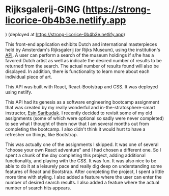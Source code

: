 # Rijksgalerij-GING (https://strong-licorice-0b4b3e.netlify.app
) (deployed at https://strong-licorice-0b4b3e.netlify.app)

This front-end application exhibits Dutch and international masterpieces held by Amsterdam's Rijksgalerij (or Rijks Museum), using the institution's [API](https://data.rijksmuseum.nl/
). A user can perform a search of the museum holdings if s/he has a favored Dutch artist as well as indicate the desired number of results to be returned from the search. The actual number of results found will also be displayed. In addition, there is functionality to learn more about each individual piece of art.

This API was built with React, React-Bootstrap and CSS. It was deployed using netlify.

This API had its genesis as a software engineering bootcamp assignment that was created by my really wonderful and in-the-stratosphere-smart instructor, [Esin Saribudak](https://www.linkedin.com/in/esinsaribudak/). I recently decided to revisit some of my old assignments (some of which were optional so sadly were never completed) to see what I thought of them now that I am several months out from completing the bootcamp. I also didn't think it would hurt to have a refresher on things, like Bootstrap.

This was actually one of the assignments I skipped. It was one of several "choose your own React adventure" and I had chosen a different one. So I spent a chunk of the day completing this project, adding additional functionality, and playing with the CSS. It was fun. It was also nice to be able to do it at a leisurely pace and really dig deep on understanding some features of React and Bootstrap. After completing the project, I spent a little more time with styling. I also added a feature where the user can enter the number of desired search results. I also added a feature where the actual number of search hits appears.
